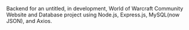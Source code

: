 Backend for an untitled, in development, World of Warcraft Community Website and Database project using Node.js, Express.js, MySQL(now JSON), and Axios.
